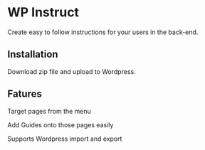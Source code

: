 # WP Instruct

Create easy to follow instructions for your users in the back-end.

## Installation

Download zip file and upload to Wordpress.

## Fatures

Target pages from the menu

Add Guides onto those pages easily

Supports Wordpress import and export